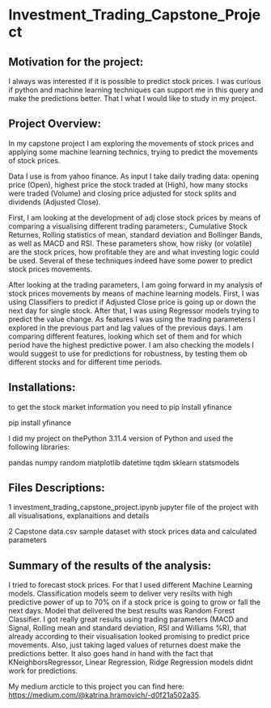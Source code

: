# Investment_Trading_Capstone_Project

## Motivation for the project:
I always was interested if it is possible to predict stock prices. I was curious if python and machine learning techniques can support me in this query and make the predictions better. That I what I would like to study in my project.


## Project Overview:
In my capstone project I am exploring the movements of stock prices and applying some machine learning technics, trying to predict the movements of stock prices.

Data I use is from yahoo finance. As input I take daily trading data: opening price (Open), highest price the stock traded at (High), how many stocks were traded (Volume) and closing price adjusted for stock splits and dividends (Adjusted Close).

First, I am looking at the development of adj close stock prices by means of comparing a visualising different trading parameters:, Cumulative Stock Returnes, Rolling statistics of mean, standard deviation and Bollinger Bands, as well as MACD and RSI. These parameters show, how risky (or volatile) are the stock prices, how profitable they are and what investing logic could be used. Several of these techniques indeed have some power to predict stock prices movements.

After looking at the trading parameters, I am going forward in my analysis of stock prices movements by means of machine learning models. First, I was using Classifiers to predict if Adjusted Close price is going up or down the next day for single stock. After that, I was using Regressor models trying to predict the value change. As features I was using the trading parameters I explored in the previous part and lag values of the previous days. I am comparing different features, looking which set of them and for which period have the highest predictive power. I am also checking the models I would suggest to use for predictions for robustness, by testing them ob different stocks and for different time periods.


## Installations:
to get the stock market information you need to pip install yfinance

pip install yfinance

I did my project on thePython 3.11.4 version of Python and used the following libraries:

pandas
numpy
random
matplotlib
datetime
tqdm
sklearn
statsmodels


## Files Descriptions:

1 investment_trading_capstone_project.ipynb jupyter file of the project with all visualisations, explanaitions and details

2 Capstone data.csv sample dataset with stock prices data and calculated parameters


## Summary of the results of the analysis:
I tried to forecast stock prices. For that I used different Machine Learning models. Classification models seem to deliver very resilts with high predictive power of up to 70% on if a stock price is going to grow or fall the next days. Model that delivered the best results was Random Forest Classifier. I got really great results using trading parameters (MACD and Signal, Rolling mean and standard deviation, RSI and Williams %R), that already according to their visualisation looked promising to predict price movements. Also, just taking laged values of returnes doest make the predictions better. It also goes hand in hand with the fact that KNeighborsRegressor, Linear Regression, Ridge Regression models didnt work for predictions.

My medium arcticle to this project you can find here: https://medium.com/@katrina.hramovich/-d0f21a502a35.




